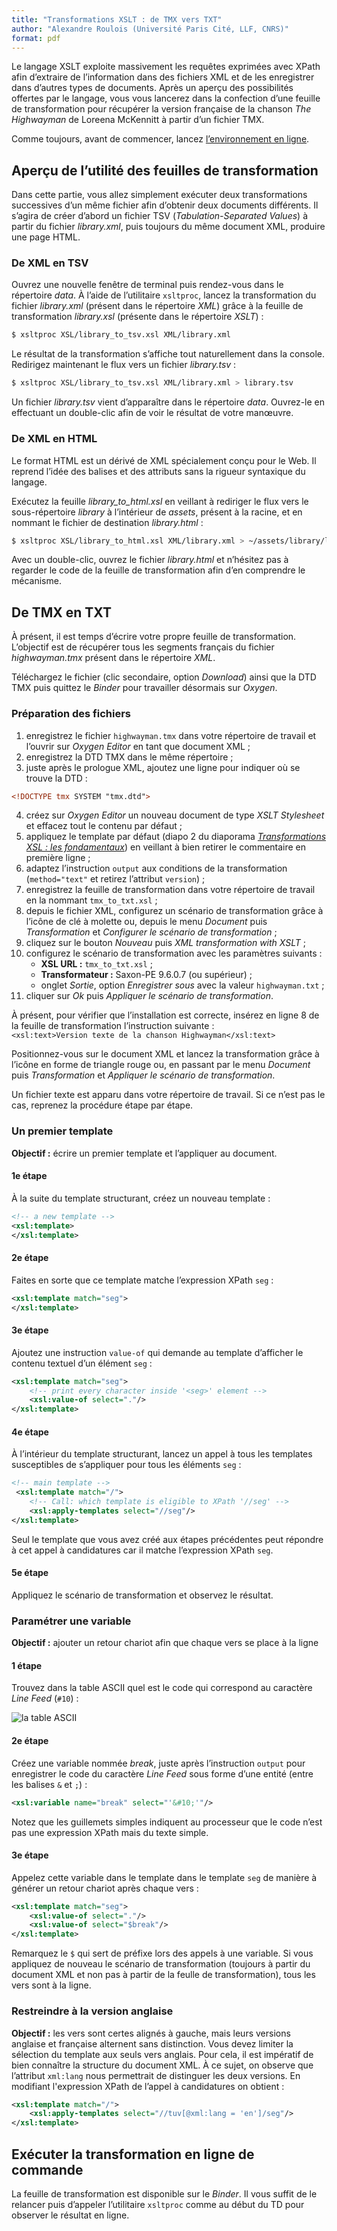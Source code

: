 ```yaml
---
title: "Transformations XSLT : de TMX vers TXT"
author: "Alexandre Roulois (Université Paris Cité, LLF, CNRS)"
format: pdf
---
```


Le langage XSLT exploite massivement les requêtes exprimées avec XPath afin d’extraire de l’information dans des fichiers XML et de les enregistrer dans d’autres types de documents. Après un aperçu des possibilités offertes par le langage, vous vous lancerez dans la confection d’une feuille de transformation pour récupérer la version française de la chanson *The Highwayman* de Loreena McKennitt à partir d’un fichier TMX.

Comme toujours, avant de commencer, lancez [l’environnement en ligne](https://mybinder.org/v2/gh/Alex-bzh/python-M2ILTS/main).

## Aperçu de l’utilité des feuilles de transformation

Dans cette partie, vous allez simplement exécuter deux transformations successives d’un même fichier afin d’obtenir deux documents différents. Il s’agira de créer d’abord un fichier TSV (*Tabulation-Separated Values*) à partir du fichier *library.xml*, puis toujours du même document XML, produire une page HTML.

### De XML en TSV

Ouvrez une nouvelle fenêtre de terminal puis rendez-vous dans le répertoire *data*. À l’aide de l’utilitaire `xsltproc`, lancez la transformation du fichier *library.xml* (présent dans le répertoire *XML*) grâce à la feuille de transformation *library.xsl* (présente dans le répertoire *XSLT*) :

```bash
$ xsltproc XSL/library_to_tsv.xsl XML/library.xml
```

Le résultat de la transformation s’affiche tout naturellement dans la console. Redirigez maintenant le flux vers un fichier *library.tsv* :

```bash
$ xsltproc XSL/library_to_tsv.xsl XML/library.xml > library.tsv
```

Un fichier *library.tsv* vient d’apparaître dans le répertoire *data*. Ouvrez-le en effectuant un double-clic afin de voir le résultat de votre manœuvre.

### De XML en HTML

Le format HTML est un dérivé de XML spécialement conçu pour le Web. Il reprend l’idée des balises et des attributs sans la rigueur syntaxique du langage.

Exécutez la feuille *library_to_html.xsl* en veillant à rediriger le flux vers le sous-répertoire *library* à l’intérieur de *assets*, présent à la racine, et en nommant le fichier de destination *library.html* :

```bash
$ xsltproc XSL/library_to_html.xsl XML/library.xml > ~/assets/library/library.html
```

Avec un double-clic, ouvrez le fichier *library.html* et n’hésitez pas à regarder le code de la feuille de transformation afin d’en comprendre le mécanisme.

## De TMX en TXT

À présent, il est temps d’écrire votre propre feuille de transformation. L’objectif est de récupérer tous les segments français du fichier *highwayman.tmx* présent dans le répertoire *XML*.

Téléchargez le fichier (clic secondaire, option *Download*) ainsi que la DTD TMX puis quittez le *Binder* pour travailler désormais sur *Oxygen*.

### Préparation des fichiers

1. enregistrez le fichier `highwayman.tmx` dans votre répertoire de travail et l’ouvrir sur *Oxygen Editor* en tant que document XML ;
2. enregistrez la DTD TMX dans le même répertoire ;
3. juste après le prologue XML, ajoutez une ligne pour indiquer où se trouve la DTD :
```xml
<!DOCTYPE tmx SYSTEM "tmx.dtd">
```
4. créez sur *Oxygen Editor* un nouveau document de type *XSLT Stylesheet* et effacez tout le contenu par défaut ;
5. appliquez le template par défaut (diapo 2 du diaporama [*Transformations XSL : les fondamentaux*](https://materials.roulois.fr/56,transformations-xsl-les-fondamentaux.html#2)) en veillant à bien retirer le commentaire en première ligne ;
6. adaptez l’instruction `output` aux conditions de la transformation (`method="text"` et retirez l’attribut `version`) ;
7. enregistrez la feuille de transformation dans votre répertoire de travail en la nommant `tmx_to_txt.xsl` ;
8. depuis le fichier XML, configurez un scénario de transformation grâce à l’icône de clé à molette ou, depuis le menu *Document* puis *Transformation* et *Configurer le scénario de transformation* ;
9. cliquez sur le bouton *Nouveau* puis *XML transformation with XSLT* ;
10. configurez le scénario de transformation avec les paramètres suivants :
	- **XSL URL :** `tmx_to_txt.xsl` ;
	- **Transformateur :** Saxon-PE 9.6.0.7 (ou supérieur) ;
	- onglet *Sortie*, option *Enregistrer sous* avec la valeur `highwayman.txt` ;
11. cliquer sur *Ok* puis *Appliquer le scénario de transformation*.

À présent, pour vérifier que l’installation est correcte, insérez en ligne 8 de la feuille de transformation l’instruction suivante :  
`<xsl:text>Version texte de la chanson Highwayman</xsl:text>`

Positionnez-vous sur le document XML et lancez la transformation grâce à l’icône en forme de triangle rouge ou, en passant par le menu *Document* puis *Transformation* et *Appliquer le scénario de transformation*.

Un fichier texte est apparu dans votre répertoire de travail. Si ce n’est pas le cas, reprenez la procédure étape par étape.

### Un premier template

**Objectif :** écrire un premier template et l’appliquer au document.

#### 1e étape

À la suite du template structurant, créez un nouveau template :

```xml
<!-- a new template -->
<xsl:template>
</xsl:template>
```

#### 2e étape

Faites en sorte que ce template matche l’expression XPath `seg` :

```xml
<xsl:template match="seg">
</xsl:template>
```

#### 3e étape

Ajoutez une instruction `value-of` qui demande au template d’afficher le contenu textuel d’un élément `seg` :

```xml
<xsl:template match="seg">
	<!-- print every character inside '<seg>' element -->
	<xsl:value-of select="."/>
</xsl:template>
```

#### 4e étape

À l’intérieur du template structurant, lancez un appel à tous les templates susceptibles de s’appliquer pour tous les éléments `seg` :

```xml
<!-- main template -->
 <xsl:template match="/">
	<!-- Call: which template is eligible to XPath '//seg' -->
	<xsl:apply-templates select="//seg"/>
</xsl:template>
```

Seul le template que vous avez créé aux étapes précédentes peut répondre à cet appel à candidatures car il matche l’expression XPath `seg`.

#### 5e étape

Appliquez le scénario de transformation et observez le résultat.

### Paramétrer une variable

**Objectif :** ajouter un retour chariot afin que chaque vers se place à la ligne

#### 1 étape

Trouvez dans la table ASCII quel est le code qui correspond au caractère *Line Feed* (`#10`) :

![la table ASCII](images/ascii-table.png)

#### 2e étape

Créez une variable nommée *break*, juste après l’instruction `output` pour enregistrer le code du caractère *Line Feed* sous forme d’une entité (entre les balises `&` et `;`) :
```xml
<xsl:variable name="break" select="'&#10;'"/>
```

Notez que les guillemets simples indiquent au processeur que le code n’est pas une expression XPath mais du texte simple.

#### 3e étape

Appelez cette variable dans le template dans le template `seg` de manière à générer un retour chariot après chaque vers :

```xml
<xsl:template match="seg">
	<xsl:value-of select="."/>
	<xsl:value-of select="$break"/>
</xsl:template>
```

Remarquez le `$` qui sert de préfixe lors des appels à une variable. Si vous appliquez de nouveau le scénario de transformation (toujours à partir du document XML et non pas à partir de la feulle de transformation), tous les vers sont à la ligne.

### Restreindre à la version anglaise

**Objectif :** les vers sont certes alignés à gauche, mais leurs versions anglaise et française alternent sans distinction. Vous devez limiter la sélection du template aux seuls vers anglais. Pour cela, il est impératif de bien connaître la structure du document XML. À ce sujet, on observe que l’attribut `xml:lang` nous permettrait de distinguer les deux versions. En modifiant l'expression XPath de l’appel à candidatures on obtient :

```xml
<xsl:template match="/">
	<xsl:apply-templates select="//tuv[@xml:lang = 'en']/seg"/>
</xsl:template>
```
## Exécuter la transformation en ligne de commande

La feuille de transformation est disponible sur le *Binder*. Il vous suffit de le relancer puis d’appeler l’utilitaire `xsltproc` comme au début du TD pour observer le résultat en ligne.
